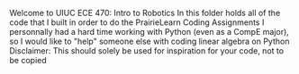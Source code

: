 Welcome to UIUC ECE 470: Intro to Robotics
In this folder holds all of the code that I built in order to do the PrairieLearn Coding Assignments
I personnally had a hard time working with Python (even as a CompE major), so I would like to "help" someone else with coding linear algebra on Python
Disclaimer: This should solely be used for inspiration for your code, not to be copied
